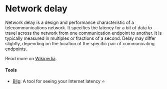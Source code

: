# Network delay

Network delay is a design and performance characteristic of a telecommunications network. It specifies the latency for a bit of data to travel across the network from one communication endpoint to another. It is typically measured in multiples or fractions of a second. Delay may differ slightly, depending on the location of the specific pair of communicating endpoints.

Read more on [Wikipedia](https://en.wikipedia.org/wiki/Network_delay).

#### Tools
- [Blip](https://github.com/apenwarr/blip): A tool for seeing your Internet latency ⭐
